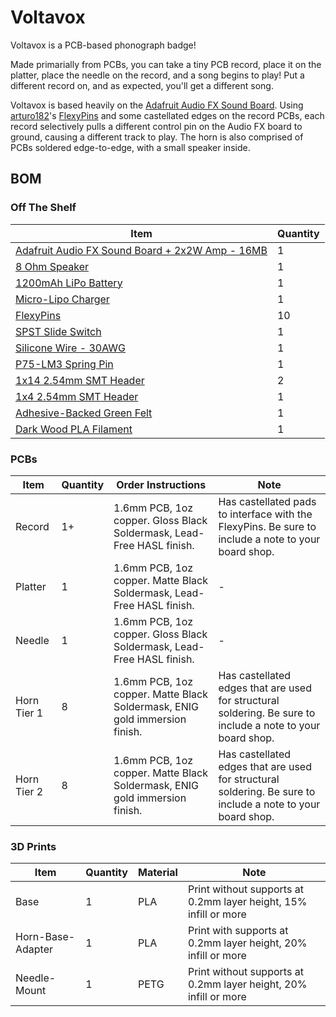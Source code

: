 # Voltavox
Voltavox is a PCB-based phonograph badge!


Made primarially from PCBs, you can take a tiny PCB record, place it on the platter, place the needle on the record, and a song begins to play! Put a different record on, and as expected, you'll get a different song.

Voltavox is based heavily on the [Adafruit Audio FX Sound Board](https://www.adafruit.com/product/2217). Using [arturo182](https://github.com/arturo182)'s [FlexyPins](https://lectronz.com/products/flexypin-pack-of-100) and some castellated edges on the record PCBs, each record selectively pulls a different control pin on the Audio FX board to ground, causing a different track to play. 
The horn is also comprised of PCBs soldered edge-to-edge, with a small speaker inside.

## BOM
### Off The Shelf
| Item | Quantity |
| ---- | -------- |
| [Adafruit Audio FX Sound Board + 2x2W Amp - 16MB](https://www.adafruit.com/product/2217) | 1 |
| [8 Ohm Speaker](https://www.adafruit.com/product/1890) | 1 |
| [1200mAh LiPo Battery](https://www.adafruit.com/product/258) | 1 |
| [Micro-Lipo Charger](https://www.adafruit.com/product/1904) | 1 |
| [FlexyPins](https://lectronz.com/products/flexypin-pack-of-100) | 10 |
| [SPST Slide Switch](https://www.adafruit.com/product/805) | 1 |
| [Silicone Wire - 30AWG](https://www.adafruit.com/product/3169) | 1 |
| [P75-LM3 Spring Pin](https://www.adafruit.com/product/394) | 1 |
| [1x14 2.54mm SMT Header](https://www.digikey.com/en/products/detail/w%C3%BCrth-elektronik/61001418221/4846817) | 2 |
| [1x4 2.54mm SMT Header](https://www.digikey.com/en/products/detail/metz-connect-usa-inc/PM20204VBNN/12342877) | 1 |
| [Adhesive-Backed Green Felt](https://amzn.to/3xrK0NY) | 1 |
| [Dark Wood PLA Filament](https://amzn.to/3QOZQca) | 1 |


### PCBs
| Item | Quantity | Order Instructions | Note |
| ---- | -------- | ------------------ | ---- |
| Record | 1+ | 1.6mm PCB, 1oz copper. Gloss Black Soldermask, Lead-Free HASL finish. | Has castellated pads to interface with the FlexyPins. Be sure to include a note to your board shop. | 
| Platter | 1 | 1.6mm PCB, 1oz copper. Matte Black Soldermask, Lead-Free HASL finish. | - |
| Needle | 1 | 1.6mm PCB, 1oz copper. Gloss Black Soldermask, Lead-Free HASL finish. | - |
| Horn Tier 1 | 8 | 1.6mm PCB, 1oz copper. Matte Black Soldermask, ENIG gold immersion finish. | Has castellated edges that are used for structural soldering. Be sure to include a note to your board shop.|
| Horn Tier 2 | 8 | 1.6mm PCB, 1oz copper. Matte Black Soldermask, ENIG gold immersion finish. | Has castellated edges that are used for structural soldering. Be sure to include a note to your board shop.|

### 3D Prints
| Item | Quantity | Material | Note |
| ---- | -------- | -------- | ---- |
| Base | 1 | PLA | Print without supports at 0.2mm layer height, 15% infill or more |
| Horn-Base-Adapter | 1 | PLA | Print with supports at 0.2mm layer height, 20% infill or more |
| Needle-Mount | 1 | PETG | Print without supports at 0.2mm layer height, 20% infill or more |


